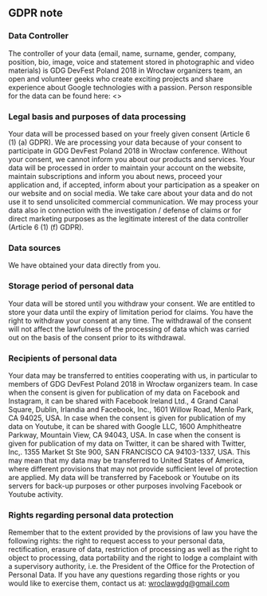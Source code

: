 ## GDPR note

### Data Controller

The controller of your data (email, name, surname, gender, company, position, bio, image, voice and statement stored in photographic and video materials) is GDG DevFest Poland 2018 in Wrocław organizers team, an open and volunteer geeks who create exciting projects and share experience about Google technologies with a passion. Person responsible for the data can be found here: <>

### Legal basis and purposes of data processing

Your data will be processed based on your freely given consent (Article 6 (1) (a) GDPR). We are processing your data because of your consent to participate in GDG DevFest Poland 2018 in Wrocław conference. Without your consent, we cannot inform you about our products and services.
Your data will be processed in order to maintain your account on the website, maintain subscriptions and inform you about news, proceed your application and, if accepted, inform about your participation as a speaker on our website and on social media. We take care about your data and do not use it to send unsolicited commercial communication.
We may process your data also in connection with the investigation / defense of claims or for direct marketing purposes as the legitimate interest of the data controller (Article 6 (1) (f) GDPR).

### Data sources

We have obtained your data directly from you.

### Storage period of personal data

Your data will be stored until you withdraw your consent. We are entitled to store your data until the expiry of limitation period for claims.
You have the right to withdraw your consent at any time. The withdrawal of the consent will not affect the lawfulness of the processing of data which was carried out on the basis of the consent prior to its withdrawal.

### Recipients of personal data

Your data may be transferred to entities cooperating with us, in particular to members of GDG DevFest Poland 2018 in Wrocław organizers team.
In case when the consent is given for publication of my data on Facebook and Instagram, it can be shared with Facebook Ireland Ltd., 4 Grand Canal Square, Dublin, Irlandia and Facebook, Inc., 1601 Willow Road, Menlo Park, CA 94025, USA.
In case when the consent is given for publication of my data on Youtube, it can be shared with Google LLC, 1600 Amphitheatre Parkway, Mountain View, CA 94043, USA.
In case when the consent is given for publication of my data on Twitter, it can be shared with Twitter, Inc,. 1355 Market St Ste 900, SAN FRANCISCO   CA   94103-1337, USA.
This may mean that my data may be transferred to United States of America, where different provisions that may not provide sufficient level of protection are applied. My data will be transferred by Facebook or Youtube on its servers for back-up purposes or other purposes involving Facebook or Youtube activity.
 
### Rights regarding personal data protection

Remember that to the extent provided by the provisions of law you have the following rights: the right to request access to your personal data, rectification, erasure of data, restriction of processing as well as the right to object to processing, data portability and the right to lodge a complaint with a supervisory authority, i.e. the President of the Office for the Protection of Personal Data. If you have any questions regarding those rights or you would like to exercise them, contact us at: [wroclawgdg@gmail.com](mailto:wroclawgdg@gmail.com) 
